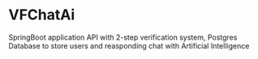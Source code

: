 # VFChatAi
SpringBoot application API with 2-step verification system, Postgres Database to store users and reasponding chat with Artificial Intelligence

